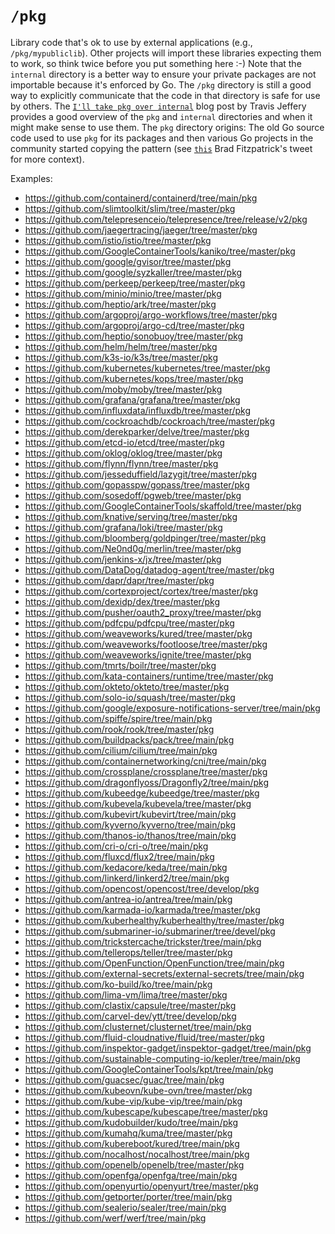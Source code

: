 # `/pkg`

Library code that's ok to use by external applications (e.g., `/pkg/mypubliclib`).
Other projects will import these libraries expecting them to work, so think
twice before you put something here :-) Note that the `internal` directory is a
better way to ensure your private packages are not importable because it's
enforced by Go. The `/pkg` directory is still a good way to explicitly
communicate that the code in that directory is safe for use by others. The 
[`I'll take pkg over internal`](https://travisjeffery.com/b/2019/11/i-ll-take-pkg-over-internal/)
blog post by Travis Jeffery provides a good overview of the `pkg` and `internal`
directories and when it might make sense to use them. The `pkg` directory
origins: The old Go source code used to use `pkg` for its packages and then
various Go projects in the community started copying the pattern (see
[`this`](https://twitter.com/bradfitz/status/1039512487538970624)
Brad Fitzpatrick's tweet for more context).


Examples:

* https://github.com/containerd/containerd/tree/main/pkg
* https://github.com/slimtoolkit/slim/tree/master/pkg
* https://github.com/telepresenceio/telepresence/tree/release/v2/pkg
* https://github.com/jaegertracing/jaeger/tree/master/pkg
* https://github.com/istio/istio/tree/master/pkg
* https://github.com/GoogleContainerTools/kaniko/tree/master/pkg
* https://github.com/google/gvisor/tree/master/pkg
* https://github.com/google/syzkaller/tree/master/pkg
* https://github.com/perkeep/perkeep/tree/master/pkg
* https://github.com/minio/minio/tree/master/pkg
* https://github.com/heptio/ark/tree/master/pkg
* https://github.com/argoproj/argo-workflows/tree/master/pkg
* https://github.com/argoproj/argo-cd/tree/master/pkg
* https://github.com/heptio/sonobuoy/tree/master/pkg
* https://github.com/helm/helm/tree/master/pkg
* https://github.com/k3s-io/k3s/tree/master/pkg
* https://github.com/kubernetes/kubernetes/tree/master/pkg
* https://github.com/kubernetes/kops/tree/master/pkg
* https://github.com/moby/moby/tree/master/pkg
* https://github.com/grafana/grafana/tree/master/pkg
* https://github.com/influxdata/influxdb/tree/master/pkg
* https://github.com/cockroachdb/cockroach/tree/master/pkg
* https://github.com/derekparker/delve/tree/master/pkg
* https://github.com/etcd-io/etcd/tree/master/pkg
* https://github.com/oklog/oklog/tree/master/pkg
* https://github.com/flynn/flynn/tree/master/pkg
* https://github.com/jesseduffield/lazygit/tree/master/pkg
* https://github.com/gopasspw/gopass/tree/master/pkg
* https://github.com/sosedoff/pgweb/tree/master/pkg
* https://github.com/GoogleContainerTools/skaffold/tree/master/pkg
* https://github.com/knative/serving/tree/master/pkg
* https://github.com/grafana/loki/tree/master/pkg
* https://github.com/bloomberg/goldpinger/tree/master/pkg
* https://github.com/Ne0nd0g/merlin/tree/master/pkg
* https://github.com/jenkins-x/jx/tree/master/pkg
* https://github.com/DataDog/datadog-agent/tree/master/pkg
* https://github.com/dapr/dapr/tree/master/pkg
* https://github.com/cortexproject/cortex/tree/master/pkg
* https://github.com/dexidp/dex/tree/master/pkg
* https://github.com/pusher/oauth2_proxy/tree/master/pkg
* https://github.com/pdfcpu/pdfcpu/tree/master/pkg
* https://github.com/weaveworks/kured/tree/master/pkg
* https://github.com/weaveworks/footloose/tree/master/pkg
* https://github.com/weaveworks/ignite/tree/master/pkg
* https://github.com/tmrts/boilr/tree/master/pkg
* https://github.com/kata-containers/runtime/tree/master/pkg
* https://github.com/okteto/okteto/tree/master/pkg
* https://github.com/solo-io/squash/tree/master/pkg
* https://github.com/google/exposure-notifications-server/tree/main/pkg
* https://github.com/spiffe/spire/tree/main/pkg
* https://github.com/rook/rook/tree/master/pkg
* https://github.com/buildpacks/pack/tree/main/pkg
* https://github.com/cilium/cilium/tree/main/pkg
* https://github.com/containernetworking/cni/tree/main/pkg
* https://github.com/crossplane/crossplane/tree/master/pkg
* https://github.com/dragonflyoss/Dragonfly2/tree/main/pkg
* https://github.com/kubeedge/kubeedge/tree/master/pkg
* https://github.com/kubevela/kubevela/tree/master/pkg
* https://github.com/kubevirt/kubevirt/tree/main/pkg
* https://github.com/kyverno/kyverno/tree/main/pkg
* https://github.com/thanos-io/thanos/tree/main/pkg
* https://github.com/cri-o/cri-o/tree/main/pkg
* https://github.com/fluxcd/flux2/tree/main/pkg
* https://github.com/kedacore/keda/tree/main/pkg
* https://github.com/linkerd/linkerd2/tree/main/pkg
* https://github.com/opencost/opencost/tree/develop/pkg
* https://github.com/antrea-io/antrea/tree/main/pkg
* https://github.com/karmada-io/karmada/tree/master/pkg
* https://github.com/kuberhealthy/kuberhealthy/tree/master/pkg
* https://github.com/submariner-io/submariner/tree/devel/pkg
* https://github.com/trickstercache/trickster/tree/main/pkg
* https://github.com/tellerops/teller/tree/master/pkg
* https://github.com/OpenFunction/OpenFunction/tree/main/pkg
* https://github.com/external-secrets/external-secrets/tree/main/pkg
* https://github.com/ko-build/ko/tree/main/pkg
* https://github.com/lima-vm/lima/tree/master/pkg
* https://github.com/clastix/capsule/tree/master/pkg
* https://github.com/carvel-dev/ytt/tree/develop/pkg
* https://github.com/clusternet/clusternet/tree/main/pkg
* https://github.com/fluid-cloudnative/fluid/tree/master/pkg
* https://github.com/inspektor-gadget/inspektor-gadget/tree/main/pkg
* https://github.com/sustainable-computing-io/kepler/tree/main/pkg
* https://github.com/GoogleContainerTools/kpt/tree/main/pkg
* https://github.com/guacsec/guac/tree/main/pkg
* https://github.com/kubeovn/kube-ovn/tree/master/pkg
* https://github.com/kube-vip/kube-vip/tree/main/pkg
* https://github.com/kubescape/kubescape/tree/master/pkg
* https://github.com/kudobuilder/kudo/tree/main/pkg
* https://github.com/kumahq/kuma/tree/master/pkg
* https://github.com/kubereboot/kured/tree/main/pkg
* https://github.com/nocalhost/nocalhost/tree/main/pkg
* https://github.com/openelb/openelb/tree/master/pkg
* https://github.com/openfga/openfga/tree/main/pkg
* https://github.com/openyurtio/openyurt/tree/master/pkg
* https://github.com/getporter/porter/tree/main/pkg
* https://github.com/sealerio/sealer/tree/main/pkg
* https://github.com/werf/werf/tree/main/pkg
  
